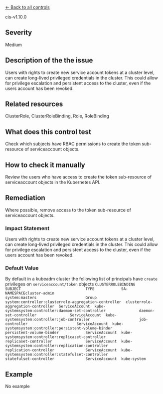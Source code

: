 [← Back to all controls](index.md)


cis-v1.10.0

## Severity

Medium

## Description of the the issue

Users with rights to create new service account tokens at a cluster level, can create long-lived privileged credentials in the cluster. This could allow for privilege escalation and persistent access to the cluster, even if the users account has been revoked.

## Related resources

ClusterRole, ClusterRoleBinding, Role, RoleBinding

## What does this control test

Check which subjects have RBAC permissions to create the token sub-resource of serviceaccount objects.

## How to check it manually

Review the users who have access to create the token sub-resource of serviceaccount objects in the Kubernetes API.

## Remediation

Where possible, remove access to the token sub-resource of serviceaccount objects.

### Impact Statement

Users with rights to create new service account tokens at a cluster level, can create long-lived privileged credentials in the cluster. This could allow for privilege escalation and persistent access to the cluster, even if the users account has been revoked.

### Default Value

By default in a kubeadm cluster the following list of principals have `create` privileges on `serviceaccount/token` objects `CLUSTERROLEBINDING                                    SUBJECT                             TYPE            SA-NAMESPACEcluster-admin                                         system:masters                      Group           system:controller:clusterrole-aggregation-controller  clusterrole-aggregation-controller  ServiceAccount  kube-systemsystem:controller:daemon-set-controller               daemon-set-controller               ServiceAccount  kube-systemsystem:controller:job-controller                      job-controller                      ServiceAccount  kube-systemsystem:controller:persistent-volume-binder            persistent-volume-binder            ServiceAccount  kube-systemsystem:controller:replicaset-controller               replicaset-controller               ServiceAccount  kube-systemsystem:controller:replication-controller              replication-controller              ServiceAccount  kube-systemsystem:controller:statefulset-controller              statefulset-controller              ServiceAccount  kube-system`

## Example

No example
